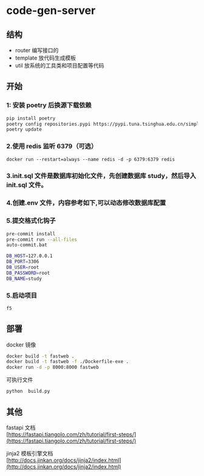 # code-gen-server

## 结构

- router 编写接口的
- template 放代码生成模板
- util 放系统的工具类和项目配置等代码

## 开始

### 1: 安装 poetry 后换源下载依赖

```bash
pip install poetry
poetry config repositories.pypi https://pypi.tuna.tsinghua.edu.cn/simple/
poetry update
```

### 2.使用 redis 监听 6379（可选）

```dockerfile
docker run --restart=always --name redis -d -p 6379:6379 redis
```

### 3.init.sql 文件是数据库初始化文件，先创建数据库 study，然后导入 init.sql 文件。

### 4.创建.env 文件，内容参考如下,可以动态修改数据库配置

### 5.提交格式化钩子

```bash
pre-commit install
pre-commit run --all-files
auto-commit.bat
```

```bash
DB_HOST=127.0.0.1
DB_PORT=3306
DB_USER=root
DB_PASSWORD=root
DB_NAME=study
```

### 5.启动项目

```bash
f5
```

## 部署

docker 镜像

```bash
docker build -t fastweb .
docker build -t fastweb -f ./Dockerfile-exe .
docker run -d -p 8000:8000 fastweb
```

可执行文件

```bash
python  build.py
```

## 其他

fastapi 文档  
[https://fastapi.tiangolo.com/zh/tutorial/first-steps/](https://fastapi.tiangolo.com/zh/tutorial/first-steps/)

jinja2 模板引擎文档  
[http://docs.jinkan.org/docs/jinja2/index.html](http://docs.jinkan.org/docs/jinja2/index.html)
